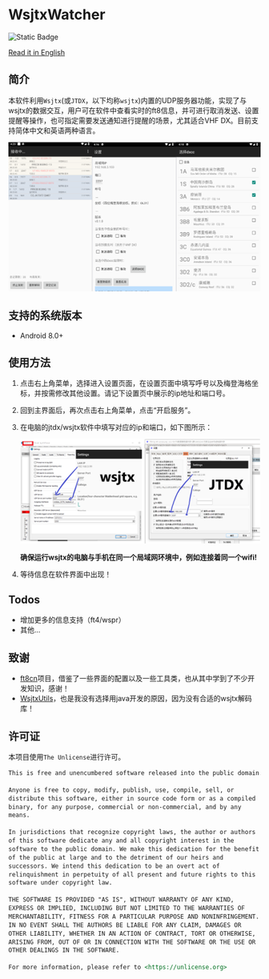# WsjtxWatcher

![Static Badge](https://img.shields.io/badge/.NET-8-purple?style=for-the-badge)

[Read it in English](./readme_en.md)

## 简介

本软件利用`Wsjtx`(或`JTDX`，以下均称`wsjtx`)内置的UDP服务器功能，实现了与wsjtx的数据交互，用户可在软件中查看实时的ft8信息，并可进行取消发送、设置提醒等操作，也可指定需要发送通知进行提醒的场景，尤其适合VHF DX。目前支持简体中文和英语两种语言。

<img src="./md_assets/page6.png" style="zoom: 67%;" />

## 支持的系统版本

+ Android 8.0+

## 使用方法

1. 点击右上角菜单，选择进入设置页面，在设置页面中填写呼号以及梅登海格坐标，并按需修改其他设置。请记下设置页中展示的ip地址和端口号。

2. 回到主界面后，再次点击右上角菜单，点击“开启服务”。

3. 在电脑的jtdx/wsjtx软件中填写对应的ip和端口，如下图所示：

   <img src="./md_assets/page4.png" style="zoom: 67%;" />

   **确保运行wsjtx的电脑与手机在同一个局域网环境中，例如连接着同一个wifi!**

4. 等待信息在软件界面中出现！

## Todos

+ 增加更多的信息支持（ft4/wspr）
+ 其他...

## 致谢

+ [ft8cn](https://github.com/N0BOY/FT8CN)项目，借鉴了一些界面的配置以及一些工具类，也从其中学到了不少开发知识，感谢！
+ [WsjtxUtils](https://github.com/KC3PIB/WsjtxUtils)，也是我没有选择用java开发的原因，因为没有合适的wsjtx解码库！

## 许可证

本项目使用`The Unlicense`进行许可。

```markdown
This is free and unencumbered software released into the public domain.

Anyone is free to copy, modify, publish, use, compile, sell, or
distribute this software, either in source code form or as a compiled
binary, for any purpose, commercial or non-commercial, and by any
means.

In jurisdictions that recognize copyright laws, the author or authors
of this software dedicate any and all copyright interest in the
software to the public domain. We make this dedication for the benefit
of the public at large and to the detriment of our heirs and
successors. We intend this dedication to be an overt act of
relinquishment in perpetuity of all present and future rights to this
software under copyright law.

THE SOFTWARE IS PROVIDED "AS IS", WITHOUT WARRANTY OF ANY KIND,
EXPRESS OR IMPLIED, INCLUDING BUT NOT LIMITED TO THE WARRANTIES OF
MERCHANTABILITY, FITNESS FOR A PARTICULAR PURPOSE AND NONINFRINGEMENT.
IN NO EVENT SHALL THE AUTHORS BE LIABLE FOR ANY CLAIM, DAMAGES OR
OTHER LIABILITY, WHETHER IN AN ACTION OF CONTRACT, TORT OR OTHERWISE,
ARISING FROM, OUT OF OR IN CONNECTION WITH THE SOFTWARE OR THE USE OR
OTHER DEALINGS IN THE SOFTWARE.

For more information, please refer to <https://unlicense.org>
```



